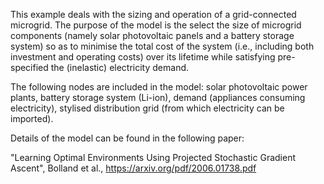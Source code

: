 This example deals with the sizing and operation of a grid-connected microgrid. The purpose of the model is the select the size of microgrid components (namely solar photovoltaic panels and a battery storage system) so as to minimise the total cost of the system (i.e., including both investment and operating costs) over its lifetime while satisfying pre-specified the (inelastic) electricity demand.

The following nodes are included in the model: solar photovoltaic power plants, battery storage system (Li-ion), demand (appliances consuming electricity), stylised distribution grid (from which electricity can be imported).

Details of the model can be found in the following paper:

"Learning Optimal Environments Using Projected Stochastic Gradient Ascent", Bolland et al., https://arxiv.org/pdf/2006.01738.pdf
